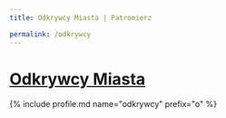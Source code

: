 ```yaml
---
title: Odkrywcy Miasta | Patromierz

permalink: /odkrywcy
---
```


# [Odkrywcy Miasta](https://patronite.pl/odkrywcy)

{% include profile.md name="odkrywcy" prefix="o" %}
